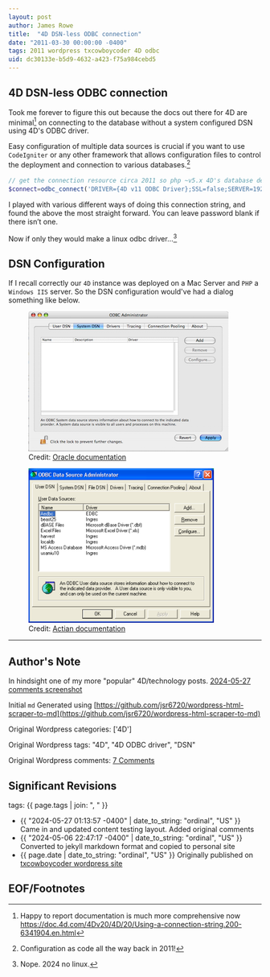 ```yaml
---
layout: post
author: James Rowe
title:  "4D DSN-less ODBC connection"
date: "2011-03-30 00:00:00 -0400"
tags: 2011 wordpress txcowboycoder 4D odbc
uid: dc30133e-b5d9-4632-a423-f75a984cebd5
---
```


## 4D DSN-less ODBC connection

Took me forever to figure this out because the docs out there for 4D are minimal[^1] on connecting to the database without a system configured DSN using 4D's ODBC driver.

Easy configuration of multiple data sources is crucial if you want to use `CodeIgniter` or any other framework that allows configuration files to control the deployment and connection to various databases.[^2]

```php
// get the connection resource circa 2011 so php ~v5.x 4D's database default port was `19812`
$connect=odbc_connect('DRIVER={4D v11 ODBC Driver};SSL=false;SERVER=192.168.1.100;PORT=19812;UID=user;PWD=password',"","");
```

I played with various different ways of doing this connection string, and found the above the most straight forward. You can leave password blank if there isn’t one.

Now if only they would make a linux odbc driver...[^3]

## DSN Configuration

If I recall correctly our `4D` instance was deployed on a Mac Server and `PHP` a `Windows IIS` server. So the DSN configuration would've had a dialog something like below.

<figure>
    <img src="/assets/posts-images/myodbc-macos-odbcadmin-main.png" alt="mac odbc admin" class="img-stylish"/>
    <figcaption>Credit: <a href="https://docs.oracle.com/cd/E17952_01/connector-odbc-en/connector-odbc-configuration-dsn-macos.html">Oracle documentation</a></figcaption>
</figure>
<figure>
    <img src="/assets/posts-images/actian-odbc-admin.png" alt="windows odbc driver" class="img-stylish"/>
    <figcaption>Credit: <a href="https://docs.actian.com/ingres/10s/index.html#page/Connectivity/Configure_a_Data_Source_(Windows).htm">Actian documentation</a></figcaption>
</figure>

---

## Author's Note

In hindsight one of my more "popular" 4D/technology posts. [2024-05-27 comments screenshot](/assets/posts-images/4d-dsn-less-odbc-connection-comments.png)

Initial `md` Generated using [https://github.com/jsr6720/wordpress-html-scraper-to-md](https://github.com/jsr6720/wordpress-html-scraper-to-md)

Original Wordpress categories: ['4D']

Original Wordpress tags: "4D", "4D ODBC driver", "DSN"

Original Wordpress comments: <a href="https://txcowboycoder.wordpress.com/2011/03/30/4d-dsn-less-odbc-connection/#comments">7 Comments</a>

## Significant Revisions

tags: {{ page.tags | join: ", " }} <!-- todo move this somewhere -->

- {{ "2024-05-27 01:13:57 -0400" | date_to_string: "ordinal", "US" }} Came in and updated content testing layout. Added original comments
- {{ "2024-05-06 22:47:17 -0400" | date_to_string: "ordinal", "US" }} Converted to jekyll markdown format and copied to personal site
- {{ page.date | date_to_string: "ordinal", "US" }} Originally published on [txcowboycoder wordpress site](https://txcowboycoder.wordpress.com/2011/03/30/4d-dsn-less-odbc-connection/)

## EOF/Footnotes

[^1]: Happy to report documentation is much more comprehensive now https://doc.4d.com/4Dv20/4D/20/Using-a-connection-string.200-6341904.en.html

[^2]: Configuration as code all the way back in 2011!

[^3]: Nope. 2024 no linux.